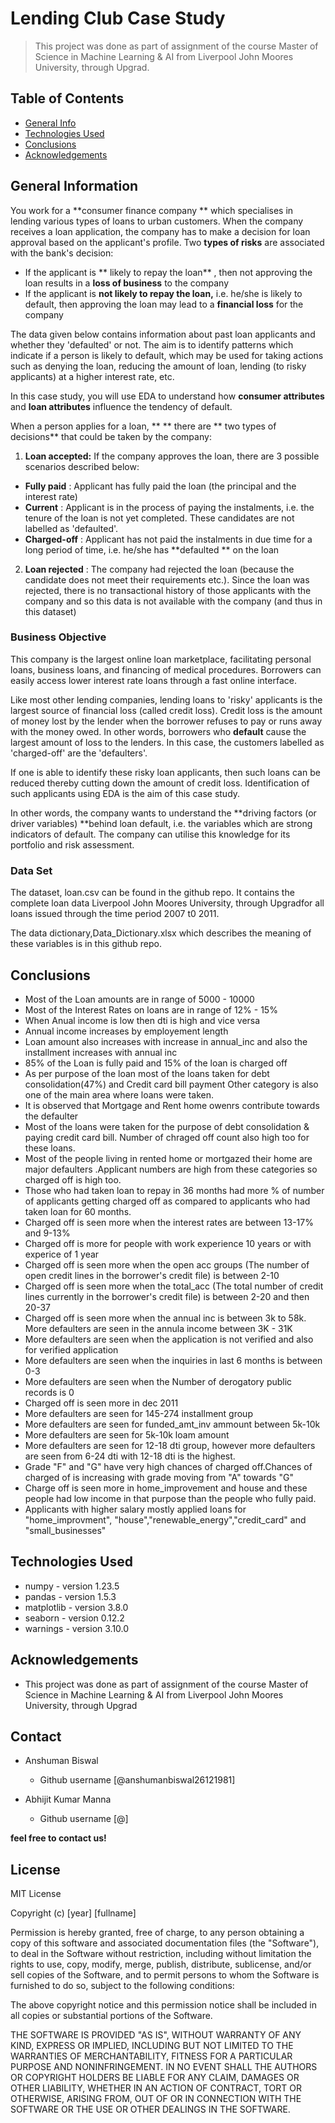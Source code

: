 # Lending Club Case Study
> This project was done as part of assignment of the course Master of Science in Machine Learning & AI from Liverpool John Moores University, through Upgrad.


## Table of Contents
* [General Info](#general-information)
* [Technologies Used](#technologies-used)
* [Conclusions](#conclusions)
* [Acknowledgements](#acknowledgements)



## General Information

You work for a  **consumer finance company ** which specialises in lending various types of loans to urban customers. When the company receives a loan application, the company has to make a decision for loan approval based on the applicant's profile. Two  **types of risks**  are associated with the bank's decision:

- If the applicant is ** likely to repay the loan** , then not approving the loan results in a  **loss of business**  to the company
- If the applicant is  **not likely to repay the loan,**  i.e. he/she is likely to default, then approving the loan may lead to a  **financial loss**  for the company

The data given below contains information about past loan applicants and whether they 'defaulted' or not. The aim is to identify patterns which indicate if a person is likely to default, which may be used for taking actions such as denying the loan, reducing the amount of loan, lending (to risky applicants) at a higher interest rate, etc.

In this case study, you will use EDA to understand how  **consumer attributes**  and  **loan attributes**  influence the tendency of default.

When a person applies for a loan, ** ** there are ** two types of decisions**  that could be taken by the company:

1. **Loan accepted:**  If the company approves the loan, there are 3 possible scenarios described below:
  - **Fully paid** : Applicant has fully paid the loan (the principal and the interest rate)
  - **Current** : Applicant is in the process of paying the instalments, i.e. the tenure of the loan is not yet completed. These candidates are not labelled as 'defaulted'.
  - **Charged-off** : Applicant has not paid the instalments in due time for a long period of time, i.e. he/she has  **defaulted ** on the loan
2. **Loan rejected** : The company had rejected the loan (because the candidate does not meet their requirements etc.). Since the loan was rejected, there is no transactional history of those applicants with the company and so this data is not available with the company (and thus in this dataset)

### Business Objective

This company is the largest online loan marketplace, facilitating personal loans, business loans, and financing of medical procedures. Borrowers can easily access lower interest rate loans through a fast online interface.

Like most other lending companies, lending loans to 'risky' applicants is the largest source of financial loss (called credit loss). Credit loss is the amount of money lost by the lender when the borrower refuses to pay or runs away with the money owed. In other words, borrowers who  **default**  cause the largest amount of loss to the lenders. In this case, the customers labelled as 'charged-off' are the 'defaulters'.

If one is able to identify these risky loan applicants, then such loans can be reduced thereby cutting down the amount of credit loss. Identification of such applicants using EDA is the aim of this case study.

In other words, the company wants to understand the **driving factors (or driver variables) **behind loan default, i.e. the variables which are strong indicators of default.  The company can utilise this knowledge for its portfolio and risk assessment.

### Data Set

The dataset, loan.csv can be found in the github repo. It contains the complete loan data Liverpool John Moores University, through Upgradfor all loans issued through the time period 2007 t0 2011.

The data dictionary,Data\_Dictionary.xlsx which describes the meaning of these variables is in this github repo.

<!-- You don't have to answer all the questions - just the ones relevant to your project. -->

## Conclusions
- Most of the Loan amounts are in range of 5000 - 10000
- Most of the  Interest Rates on loans are in range of 12% - 15%
- When Anual income is low  then dti is high and vice versa
- Annual income increases by employement length
- Loan amount also increases with increase in annual_inc and also the installment increases with annual inc
- 85% of the Loan is fully paid and 15% of the loan is charged off
- As per purpose of the loan most of the loans taken for debt consolidation(47%) and Credit card bill payment Other category is also one of the main area where loans were taken.
- It is observed that Mortgage and Rent home owenrs contribute towards the defaulter
- Most of the loans were taken for the purpose of debt consolidation & paying credit card bill. Number of chraged off count also high too for these loans.
- Most of the people living in rented home or mortgazed their home are major defaulters .Applicant numbers are high from these categories so charged off is high too.
- Those who had taken loan to repay in 36 months had more % of number of applicants getting charged off as compared to applicants who had taken loan for 60 months.
- Charged off is seen more when the interest rates are between 13-17% and 9-13%
- Charged off is more for people with work experience 10 years or with experice of 1 year
- Charged off is seen more when the open acc groups (The number of open credit lines in the borrower's credit file) is between 2-10 
- Charged off is seen more when the total_acc (The total number of credit lines currently in the borrower's credit file) is between 2-20 and then 20-37 
- Charged off is seen more when the annual inc is between 3k to 58k. More defaulters are seen in the annula income between 3K - 31K
- More defaulters are seen when the application is not verified and also for verified application
- More defaulters are seen when the inquiries in last 6 months is between 0-3
- More defaulters are seen when the  Number of derogatory public records is 0
- Charged off is seen more in dec 2011
- More defaulters are seen for 145-274 installment group
- More defaulters are seen for funded_amt_inv ammount between 5k-10k
- More defaulters are seen for 5k-10k loam amount
- More defaulters are seen for 12-18 dti group, however more defaulters are seen from 6-24 dti with 12-18 dti is the highest.
- Grade "F" and "G" have very high chances of charged off.Chances of charged of is increasing with grade moving from "A" towards "G"
- Charge off is seen more in home_improvement and house and these people had low income in that purpose than the people who fully paid. 
- Applicants with higher salary mostly applied loans for "home_improvment", "house","renewable_energy","credit_card" and "small_businesses"


## Technologies Used
- numpy - version 1.23.5
- pandas - version 1.5.3
- matplotlib - version 3.8.0
- seaborn - version 0.12.2
- warnings - version 3.10.0


## Acknowledgements

- This project was done as part of assignment of the course Master of Science in Machine Learning & AI from Liverpool John Moores University, through Upgrad


## Contact

- Anshuman Biswal
  - Github username [@anshumanbiswal26121981]

- Abhijit Kumar Manna
  - Github username [@]

**feel free to contact us!**


## License

MIT License

Copyright (c) [year] [fullname]

Permission is hereby granted, free of charge, to any person obtaining a copy
of this software and associated documentation files (the "Software"), to deal
in the Software without restriction, including without limitation the rights
to use, copy, modify, merge, publish, distribute, sublicense, and/or sell
copies of the Software, and to permit persons to whom the Software is
furnished to do so, subject to the following conditions:

The above copyright notice and this permission notice shall be included in all
copies or substantial portions of the Software.

THE SOFTWARE IS PROVIDED "AS IS", WITHOUT WARRANTY OF ANY KIND, EXPRESS OR
IMPLIED, INCLUDING BUT NOT LIMITED TO THE WARRANTIES OF MERCHANTABILITY,
FITNESS FOR A PARTICULAR PURPOSE AND NONINFRINGEMENT. IN NO EVENT SHALL THE
AUTHORS OR COPYRIGHT HOLDERS BE LIABLE FOR ANY CLAIM, DAMAGES OR OTHER
LIABILITY, WHETHER IN AN ACTION OF CONTRACT, TORT OR OTHERWISE, ARISING FROM,
OUT OF OR IN CONNECTION WITH THE SOFTWARE OR THE USE OR OTHER DEALINGS IN THE
SOFTWARE.
